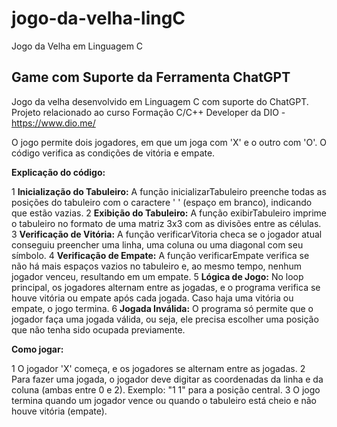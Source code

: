 # jogo-da-velha-lingC
Jogo da Velha em Linguagem C

## Game com Suporte da Ferramenta ChatGPT

Jogo da velha desenvolvido em Linguagem C com suporte do ChatGPT. Projeto relacionado ao curso Formação C/C++ Developer da DIO - https://www.dio.me/

O jogo permite dois jogadores, em que um joga com 'X' e o outro com 'O'. O código verifica as condições de vitória e empate.

**Explicação do código:**

  1 **Inicialização do Tabuleiro:** A função inicializarTabuleiro preenche todas as posições do tabuleiro com o caractere ' ' (espaço em branco), indicando que estão vazias.
  2 **Exibição do Tabuleiro:** A função exibirTabuleiro imprime o tabuleiro no formato de uma matriz 3x3 com as divisões entre as células.
  3 **Verificação de Vitória:** A função verificarVitoria checa se o jogador atual conseguiu preencher uma linha, uma coluna ou uma diagonal com seu símbolo.
  4 **Verificação de Empate:** A função verificarEmpate verifica se não há mais espaços vazios no tabuleiro e, ao mesmo tempo, nenhum jogador venceu, resultando em um empate.
  5 **Lógica de Jogo:** No loop principal, os jogadores alternam entre as jogadas, e o programa verifica se houve vitória ou empate após cada jogada. Caso haja uma vitória ou empate, o jogo termina.
  6 **Jogada Inválida:** O programa só permite que o jogador faça uma jogada válida, ou seja, ele precisa escolher uma posição que não tenha sido ocupada previamente.

**Como jogar:**

  1 O jogador 'X' começa, e os jogadores se alternam entre as jogadas.
  2 Para fazer uma jogada, o jogador deve digitar as coordenadas da linha e da coluna (ambas entre 0 e 2). Exemplo: "1 1" para a posição central.
  3 O jogo termina quando um jogador vence ou quando o tabuleiro está cheio e não houve vitória (empate).

